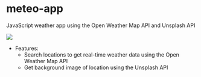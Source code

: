 # meteo-app
JavaScript weather app using the Open Weather Map API and Unsplash API 

<a target="_blank" href="https://imageshack.com/i/poZyxYLVj"><img src="https://imagizer.imageshack.com/v2/1600x1200q90/924/ZyxYLV.jpg" border="0"></a>

* Features:
  * Search locations to get real-time weather data using the Open Weather Map API
  * Get background image of location using the Unsplash API



